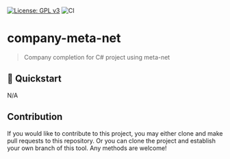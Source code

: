 [![License: GPL v3](https://img.shields.io/badge/License-GPL%20v3-blue.svg)](https://www.gnu.org/licenses/gpl-3.0)
![CI](https://github.com/emacs-vs/company-meta-net/workflows/CI/badge.svg)

# company-meta-net
> Company completion for C# project using meta-net

## :floppy_disk: Quickstart

N/A

## Contribution

If you would like to contribute to this project, you may either
clone and make pull requests to this repository. Or you can
clone the project and establish your own branch of this tool.
Any methods are welcome!
